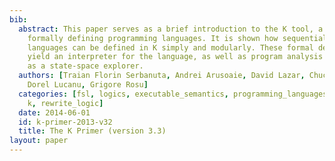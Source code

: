 ```yaml
---
bib:
  abstract: This paper serves as a brief introduction to the K tool, a system for
    formally defining programming languages. It is shown how sequential or concurrent
    languages can be defined in K simply and modularly. These formal definitions automatically
    yield an interpreter for the language, as well as program analysis tools such
    as a state-space explorer.
  authors: [Traian Florin Serbanuta, Andrei Arusoaie, David Lazar, Chucky Ellison,
    Dorel Lucanu, Grigore Rosu]
  categories: [fsl, logics, executable_semantics, programming_languages, semantics,
    k, rewrite_logic]
  date: 2014-06-01
  id: k-primer-2013-v32
  title: The K Primer (version 3.3)
layout: paper
---
```

